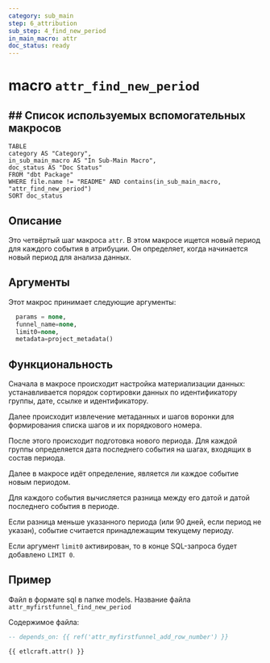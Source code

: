 ```yaml
---
category: sub_main
step: 6_attribution
sub_step: 4_find_new_period
in_main_macro: attr
doc_status: ready
---
```

# macro `attr_find_new_period`

## ## Список используемых вспомогательных макросов

```dataview
TABLE 
category AS "Category", 
in_sub_main_macro AS "In Sub-Main Macro",
doc_status AS "Doc Status"
FROM "dbt Package"
WHERE file.name != "README" AND contains(in_sub_main_macro, "attr_find_new_period")
SORT doc_status
```
## Описание

Это четвёртый шаг макроса `attr`. В этом макросе ищется новый период для каждого события в атрибуции. Он определяет, когда начинается новый период для анализа данных.

## Аргументы

Этот макрос принимает следующие аргументы:
```sql
  params = none,
  funnel_name=none,
  limit0=none,
  metadata=project_metadata()
```
## Функциональность

Сначала в макросе происходит настройка материализации данных: устанавливается порядок сортировки данных по идентификатору группы, дате, ссылке и идентификатору.

Далее происходит извлечение метаданных и шагов воронки для формирования списка шагов и их порядкового номера.

После этого происходит подготовка нового периода. Для каждой группы определяется дата последнего события на шагах, входящих в состав периода.

Далее в макросе идёт определение, является ли каждое событие новым периодом.

Для каждого события вычисляется разница между его датой и датой последнего события в периоде.

Если разница меньше указанного периода (или 90 дней, если период не указан), событие считается принадлежащим текущему периоду.

Если аргумент `limit0` активирован, то в конце SQL-запроса будет добавлено `LIMIT 0`.
## Пример

Файл в формате sql в папке models. Название файла `attr_myfirstfunnel_find_new_period`

Содержимое файла:
```sql
-- depends_on: {{ ref('attr_myfirstfunnel_add_row_number') }}

{{ etlcraft.attr() }}
```
